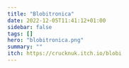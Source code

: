 ```yaml
---
title: "Blobitronica"
date: 2022-12-05T11:41:12+01:00
sidebar: false
tags: []
hero: "blobitronica.png"
summary: ""
itch: https://crucknuk.itch.io/blobi
---
```

